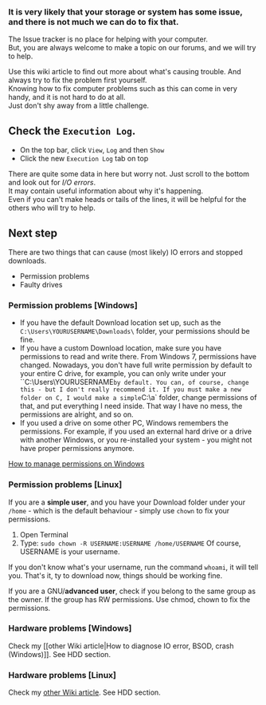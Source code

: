 ### It is very likely that your storage or system has some issue, and there is not much we can do to fix that.

The Issue tracker is no place for helping with your computer.  
But, you are always welcome to make a topic on our forums, and we will try to help.

Use this wiki article to find out more about what's causing trouble.
And always try to fix the problem first yourself.  
Knowing how to fix computer problems such as this can come in very handy, and it is not hard to do at all.  
Just don't shy away from a little challenge. 

## Check the  `Execution Log`.
* On the top bar, click `View`, `Log` and then `Show`
* Click the new `Execution Log` tab on top

There are quite some data in here but worry not. Just scroll to the bottom and look out for _I/O errors_.  
It may contain useful information about why it's happening.  
Even if you can't make heads or tails of the lines, it will be helpful for the others who will try to help.

## Next step
There are two things that can cause (most likely) IO errors and stopped downloads.
* Permission problems
* Faulty drives

### Permission problems [Windows]

* If you have the default Download location set up, such as the `C:\Users\YOURUSERNAME\Downloads\` folder, your permissions should be fine. 
* If you have a custom Download location, make sure you have permissions to read and write there. From Windows 7, permissions have changed. Nowadays, you don't have full write permission by default to your entire C drive, for example, you can only write under your ``C:\Users\YOURUSERNAME` by default. You can, of course, change this - but I don't really recommend it. If you must make a new folder on C, I would make a simple `C:\a` folder, change permissions of that, and put everything I need inside. That way I have no mess, the permissions are alright, and so on.
* If you used a drive on some other PC, Windows remembers the permissions. For example, if you used an external hard drive or a drive with another Windows, or you re-installed your system - you might not have proper permissions anymore.

[How to manage permissions on Windows](https://technet.microsoft.com/en-us/library/cc754344(v=ws.11).aspx)

### Permission problems [Linux]

If you are a **simple user**, and you have your Download folder under your `/home` - which is the default behaviour - simply use `chown` to fix your permissions.

1. Open Terminal
2. Type: `sudo chown -R USERNAME:USERNAME /home/USERNAME`
Of course, USERNAME is your username. 

If you don't know what's your username, run the command `whoami`, it will tell you.
That's it, ty to download now, things should be working fine.

If you are a GNU/**advanced user**, check if you belong to the same group as the owner. If the group has RW permissions. Use chmod, chown to fix the permissions. 

### Hardware problems [Windows]

Check my [[other Wiki article|How to diagnose IO error, BSOD, crash (Windows)]]. See HDD section.

### Hardware problems [Linux]

Check my [other Wiki article](https://github.com/qbittorrent/qBittorrent/wiki/How-to-diagnostic-IO-error,-BSOD,-crash-%5BGNU-Linux,-BSD,-etc.%5D). See HDD section.
